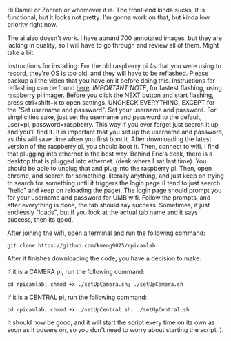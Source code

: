 Hi Daniel or Zohreh or whomever it is.
The front-end kinda sucks. It is functional, but it looks not pretty. I'm gonna work on that, but kinda low priority right now.

The ai also doesn't work. I have aorund 700 annotated images, but they are lacking in quality, so I will have to go through and review all of them. Might take a bit.

Instructions for installing:
For the old raspberry pi 4s that you were using to record, they're OS is too old, and they will have to be reflashed. Please backup all the video that you have on it before doing this. Instructions for reflashing can be found [here](https://www.raspberrypi.com/documentation/computers/getting-started.html#installing-the-operating-system).
*IMPORTANT NOTE*, for fastest flashing, using raspberry pi imager. Before you click the NEXT button and start flashing, press ctrl+shift+x to open settings. UNCHECK EVERYTHING, EXCEPT for the "Set username and password". Set your username and password. For simplicities sake, just set the username and password to the default, user=pi, password=raspberry. This way if you ever forget just search it up and you'll find it. It is important that you set up the username and password, as this will save time when you first boot it.
After downloading the latest version of the raspberry pi, you should boot it. 
Then, connect to wifi. I find that plugging into ethernet is the best way. Behind Eric's desk, there is a desktop that is plugged into ethernet. (desk where I sat last time). You should be able to unplug that and plug into the raspberry pi. Then, open chrome, and search for something, literally anything, and just keep on trying to search for something until it triggers the login page (I tend to just search "hello" and keep on reloading the page). The login page should prompt you for your username and password for UMB wifi. Follow the prompts, and after everything is done, the tab should say success. Sometimes, it just endlessly "loads", but if you look at the actual tab name and it says success, then its good.

After joining the wifi, open a terminal and run the following command: 
```
git clone https://github.com/kmeng9025/rpicamlab
```
After it finishes downloading the code, you have a decision to make.

If it is a CAMERA pi, run the following command: 
```
cd rpicamlab; chmod +x ./setUpCamera.sh; ./setUpCamera.sh
```
If it is a CENTRAL pi, run the following command: 
```
cd rpicamlab; chmod +x ./setUpCentral.sh; ./setUpCentral.sh
```

It should now be good, and it will start the script every time on its own as soon as it powers on, so you don't need to worry about starting the script :).

